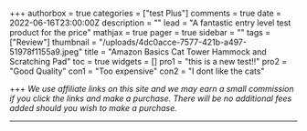 
+++
authorbox = true
categories = ["test Plus"]
comments = true
date = 2022-06-16T23:00:00Z
description = ""
lead = "A fantastic entry level test product for the price"
mathjax = true
pager = true
sidebar = ""
tags = ["Review"]
thumbnail = "/uploads/4dc0acce-7577-421b-a497-51978f1155a9.jpeg"
title = "Amazon Basics Cat Tower Hammock and Scratching Pad"
toc = true
widgets = []
pro1 = "this is a new test!!"
pro2 = "Good Quality"
con1 = "Too expensive"
con2 = "I dont like the cats"

+++
_We use affiliate links on this site and we may earn a small commission if you click the links and make a purchase. There will be no additional fees added should you wish to make a purchase._

***


